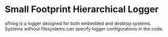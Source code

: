 # Small Footprint Hierarchical Logger

sfhlog is a logger designed for both embedded and desktop systems. Systems without filesystems can
specify logger configurations in the code.

